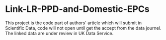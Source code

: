 # Link-LR-PPD-and-Domestic-EPCs
This project is the code part of authors' article which will submit in Scientific Data, code will not open until get the accept from the data journel. The linked data are under review in UK Data Service.  
